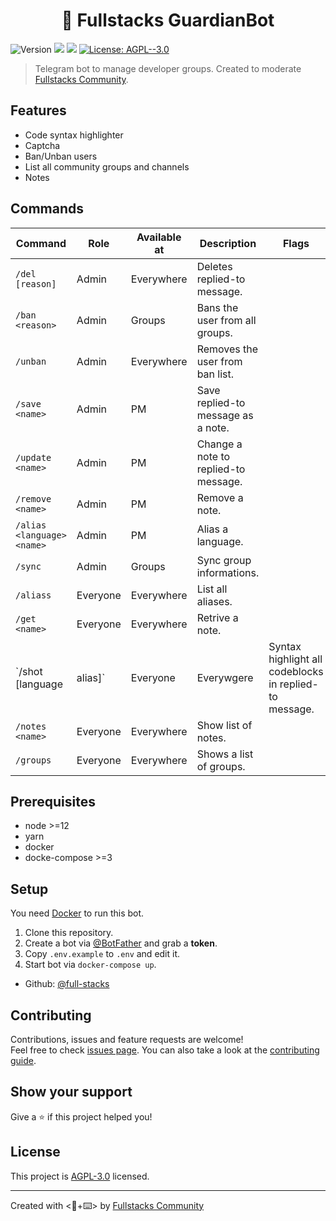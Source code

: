 <h1 align="center">🤖 Fullstacks GuardianBot</h1>
<p>
  <img alt="Version" src="https://img.shields.io/badge/version-0.1.0-blue.svg?cacheSeconds=2592000" />
  <img src="https://img.shields.io/badge/node-%3E%3D12-blue.svg" />
  <img src="https://img.shields.io/badge/yarn-%3E%3D1-blue.svg" />
  <a href="https://github.com/full-stacks/guardian-bot/blob/master/LICENSE" target="_blank">
    <img alt="License: AGPL--3.0" src="https://img.shields.io/github/license/full-stacks/guardian-bot" />
  </a>
</p>

> Telegram bot to manage developer groups. Created to moderate [Fullstacks Community](https://t.me/fullstacks_js).

## Features

- Code syntax highlighter
- Captcha
- Ban/Unban users
- List all community groups and channels
- Notes

## Commands

| Command                    | Role     | Available at | Description                                            | Flags         |
| -------------------------- | -------- | ------------ | ------------------------------------------------------ | ------------- |
| `/del [reason]`            | Admin    | Everywhere   | Deletes replied-to message.                            |               |
| `/ban <reason>`            | Admin    | Groups       | Bans the user from all groups.                         |               |
| `/unban`                   | Admin    | Everywhere   | Removes the user from ban list.                        |               |
| `/save <name>`             | Admin    | PM           | Save replied-to message as a note.                     |               |
| `/update <name>`           | Admin    | PM           | Change a note to replied-to message.                   |               |
| `/remove <name>`           | Admin    | PM           | Remove a note.                                         |               |
| `/alias <language> <name>` | Admin    | PM           | Alias a language.                                      |               |
| `/sync`                    | Admin    | Groups       | Sync group informations.                               |               |
| `/aliass`                  | Everyone | Everywhere   | List all aliases.                                      |               |
| `/get <name>`              | Everyone | Everywhere   | Retrive a note.                                        |               |
| `/shot [language | alias]` | Everyone | Everywgere   | Syntax highlight all codeblocks in replied-to message. | filename, raw |
| `/notes <name>`            | Everyone | Everywhere   | Show list of notes.                                    |               |
| `/groups`                  | Everyone | Everywhere   | Shows a list of groups.                                |               |

## Prerequisites

- node >=12
- yarn
- docker
- docke-compose >=3

## Setup

You need [Docker](https://docs.docker.com/engine/installation/linux/docker-ce/ubuntu/#install-from-a-package) to run
this bot.

1. Clone this repository.
2. Create a bot via [@BotFather](https://t.me/BotFather) and grab a **token**.
3. Copy `.env.example` to `.env` and edit it.
4. Start bot via `docker-compose up`.

- Github: [@full-stacks](https://github.com/full-stacks)

## Contributing

Contributions, issues and feature requests are welcome!<br />Feel free to check
[issues page](https://github.com/full-stacks/guardian-bot/issues). You can also take a look at the
[contributing guide](https://github.com/full-stacks/guardian-bot/blob/master/CONTRIBUTING.md).

## Show your support

Give a ⭐️ if this project helped you!

## License

This project is [AGPL-3.0](https://github.com/full-stacks/guardian-bot/blob/master/LICENSE) licensed.

---

Created with <💛+⌨️> by [Fullstacks Community](https://t.me/fullstacks_js)
